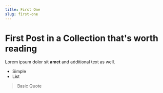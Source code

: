 ```yaml
---
title: First One
slug: first-one
---
```


# First Post in a Collection that's worth reading

Lorem ipsum dolor sit **amet** and additional text as well.

- Simple
- List

> Basic Quote
